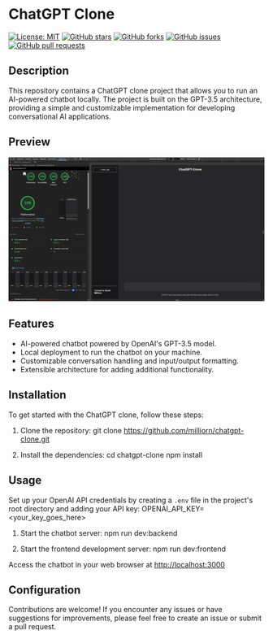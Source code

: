 # ChatGPT Clone

[![License: MIT](https://img.shields.io/badge/License-MIT-yellow.svg)](https://opensource.org/licenses/MIT)
[![GitHub stars](https://img.shields.io/github/stars/milliorn/chatgpt-clone.svg)](https://github.com/milliorn/chatgpt-clone/stargazers)
[![GitHub forks](https://img.shields.io/github/forks/milliorn/chatgpt-clone.svg)](https://github.com/milliorn/chatgpt-clone/network)
[![GitHub issues](https://img.shields.io/github/issues/milliorn/chatgpt-clone.svg)](https://github.com/milliorn/chatgpt-clone/issues)
[![GitHub pull requests](https://img.shields.io/github/issues-pr/milliorn/chatgpt-clone.svg)](https://github.com/milliorn/chatgpt-clone/pulls)

## Description

This repository contains a ChatGPT clone project that allows you to run an AI-powered chatbot locally. The project is built on the GPT-3.5 architecture, providing a simple and customizable implementation for developing conversational AI applications.

## Preview

![Lighthouse Score](./public/lighthouse_score.png)

## Features

- AI-powered chatbot powered by OpenAI's GPT-3.5 model.
- Local deployment to run the chatbot on your machine.
- Customizable conversation handling and input/output formatting.
- Extensible architecture for adding additional functionality.

## Installation

To get started with the ChatGPT clone, follow these steps:

1. Clone the repository:
   git clone <https://github.com/milliorn/chatgpt-clone.git>

2. Install the dependencies:
   cd chatgpt-clone
   npm install

## Usage

Set up your OpenAI API credentials by creating a `.env` file in the project's root directory and adding your API key:
   OPENAI_API_KEY=<your_key_goes_here>

1. Start the chatbot server:
   npm run dev:backend

2. Start the frontend development server:
   npm run dev:frontend

Access the chatbot in your web browser at [http://localhost:3000](http://localhost:3000)

## Configuration

Contributions are welcome! If you encounter any issues or have suggestions for improvements, please feel free to create an issue or submit a pull request.
